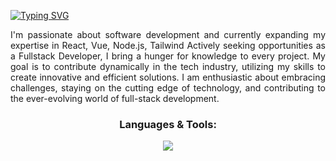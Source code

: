 <a href="https://git.io/typing-svg"><img src="https://readme-typing-svg.demolab.com?font=Fira+Code&pause=1000&color=F7E23B&width=435&lines=Welcome+to+Azrul'+Profile;Im+a+Fullstack+Developer;Quick+fox+jumps+nightly+above+wizard" alt="Typing SVG" /></a>


<p align="justify">I'm passionate about software development and currently expanding my expertise in React, Vue, Node.js, Tailwind Actively seeking opportunities as a Fullstack Developer, I bring a hunger for knowledge to every project. My goal is to contribute dynamically in the tech industry, utilizing my skills to create innovative and efficient solutions. I am enthusiastic about embracing challenges, staying on the cutting edge of technology, and contributing to the ever-evolving world of full-stack development.</p>

<h3 align="center">Languages & Tools:</h3>
<p align="center">
  <a href="https://skillicons.dev">
    <img src="https://skillicons.dev/icons?i=html,css,js,ts,java,php,tailwind,bootstrap,vue,maven,laravel,mysql" />
  </a>
</p>
